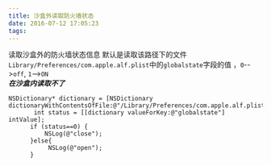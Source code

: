 ```yaml
---
title: 沙盒外读取防火墙状态
date: 2016-07-12 17:05:23
tags:
---
```

读取沙盒外的防火墙状态信息 默认是读取该路径下的文件`Library/Preferences/com.apple.alf.plist`中的`globalstate`字段的值 ，`0`-->`off`, `1`-->`ON`  
___在沙盒内读取不了___
```objc
NSDictionary* dictionary = [NSDictionary dictionaryWithContentsOfFile:@"/Library/Preferences/com.apple.alf.plist"];
       int status = [[dictionary valueForKey:@"globalstate"] intValue];
      if (status==0) {
          NSLog(@"close");
      }else{
           NSLog(@"open");
      }
```
